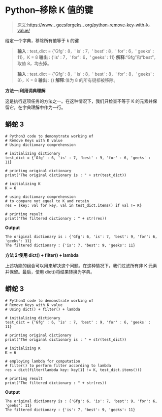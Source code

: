 # Python–移除 K 值的键

> 原文:[https://www . geesforgeks . org/python-remove-key-with-k-value/](https://www.geeksforgeeks.org/python-remove-keys-with-k-value/)

给定一个字典，移除所有值等于 k 的键

> **输入** : test_dict = {'Gfg' : 8，' is' : 7，' best' : 8，' for' : 6，' geeks' : 11}，K = 8
> **输出** : {'is' : 7，' for' : 6，' geeks' : 11}
> **解释**:“Gfg”和“best”，取值 8，均去掉。
> 
> **输入** : test_dict = {'Gfg' : 8，' is' : 8，' best' : 8，' for' : 8，' geeks' : 8}，K = 8
> **输出** : {}
> **解释**:值为 8 的所有键都被移除。

**方法一:利用词典理解**

这是执行这项任务的方法之一。在这种情况下，我们只检查不等于 K 的元素并保留它，在字典理解中作为一行。

## 蟒蛇 3

```
# Python3 code to demonstrate working of 
# Remove Keys with K value
# Using dictionary comprehension

# initializing dictionary
test_dict = {'Gfg' : 6, 'is' : 7, 'best' : 9, 'for' : 6, 'geeks' : 11} 

# printing original dictionary
print("The original dictionary is : " + str(test_dict))

# initializing K 
K = 6

# using dictionary comprehension 
# to compare not equal to K and retain 
res = {key: val for key, val in test_dict.items() if val != K}

# printing result 
print("The filtered dictionary : " + str(res)) 
```

**Output**

```
The original dictionary is : {'Gfg': 6, 'is': 7, 'best': 9, 'for': 6, 'geeks': 11}
The filtered dictionary : {'is': 7, 'best': 9, 'geeks': 11}

```

**方法 2:使用 dict() + filter() + lambda**

上述功能的组合可以用来解决这个问题。在这种情况下，我们过滤所有非 K 元素并保留。最后，使用 dict()将结果转换为字典。

## 蟒蛇 3

```
# Python3 code to demonstrate working of 
# Remove Keys with K value
# Using dict() + filter() + lambda

# initializing dictionary
test_dict = {'Gfg' : 6, 'is' : 7, 'best' : 9, 'for' : 6, 'geeks' : 11} 

# printing original dictionary
print("The original dictionary is : " + str(test_dict))

# initializing K 
K = 6

# employing lambda for computation 
# filter() to perform filter according to lambda
res = dict(filter(lambda key: key[1] != K, test_dict.items()))

# printing result 
print("The filtered dictionary : " + str(res)) 
```

**Output**

```
The original dictionary is : {'Gfg': 6, 'is': 7, 'best': 9, 'for': 6, 'geeks': 11}
The filtered dictionary : {'is': 7, 'best': 9, 'geeks': 11}

```